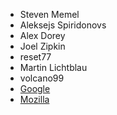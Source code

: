 - Steven Memel
- Aleksejs Spiridonovs
- Alex Dorey
- Joel Zipkin
- reset77
- Martin Lichtblau
- volcano99
- [Google](https://google.com)
- [Mozilla](https://mozilla.org)
